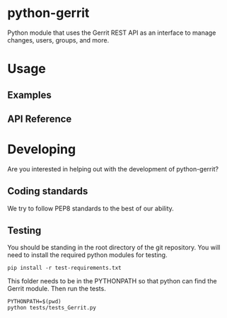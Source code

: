python-gerrit
=============

Python module that uses the Gerrit REST API as an interface to manage changes, users, groups, and more.

# Usage

## Examples

## API Reference

# Developing
Are you interested in helping out with the development of python-gerrit?

## Coding standards
We try to follow PEP8 standards to the best of our ability.

## Testing
You should be standing in the root directory of the git repository.
You will need to install the required python modules for testing.

`pip install -r test-requirements.txt`

This folder needs to be in the PYTHONPATH so that python can find the Gerrit module. Then run the tests.
```
PYTHONPATH=$(pwd)
python tests/tests_Gerrit.py
```
